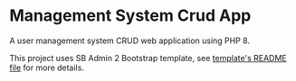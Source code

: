 # Management System Crud App

A user management system CRUD web application using PHP 8.

This project uses SB Admin 2 Bootstrap template, see [template's README file](./README_btn_template.md) for more details.